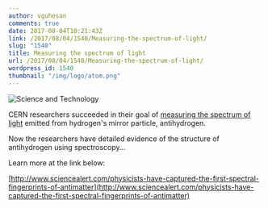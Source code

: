 ```yaml
---
author: vguhesan
comments: true
date: 2017-08-04T10:21:43Z
link: /2017/08/04/1540/Measuring-the-spectrum-of-light/
slug: "1540"
title: Measuring the spectrum of light
url: /2017/08/04/1540/Measuring-the-spectrum-of-light/
wordpress_id: 1540
thumbnail: "/img/logo/atom.png"
---
```


![Science and Technology](/img/logo/atom.png)

CERN researchers succeeded in their goal of [measuring the spectrum of light](http://www.sciencealert.com/physicists-have-observed-the-light-spectrum-of-antimatter-for-first-time) emitted from hydrogen's mirror particle, antihydrogen.

Now the researchers have detailed evidence of the structure of antihydrogen using spectroscopy...

Learn more at the link below:

[http://www.sciencealert.com/physicists-have-captured-the-first-spectral-fingerprints-of-antimatter](http://www.sciencealert.com/physicists-have-captured-the-first-spectral-fingerprints-of-antimatter)

